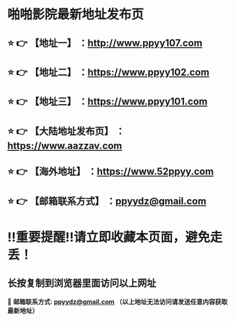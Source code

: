 啪啪影院最新地址发布页
==
:star: :point_right: 【地址一】 ：http://www.ppyy107.com
------
:star: :point_right: 【地址二】 ：https://www.ppyy102.com
------
:star: :point_right: 【地址三】 ：https://www.ppyy101.com
------
:star: :point_right: 【大陆地址发布页】 ：https://www.aazzav.com
------
:star: :point_right: 【海外地址】 ：https://www.52ppyy.com
------
:star: :point_right: 【邮箱联系方式】 ：ppyydz@gmail.com
------
:bangbang:重要提醒:bangbang:请立即收藏本页面，避免走丢！
==

长按复制到浏览器里面访问以上网址
-

:e-mail: __邮箱联系方式: ppyydz@gmail.com （以上地址无法访问请发送任意内容获取最新地址）__
